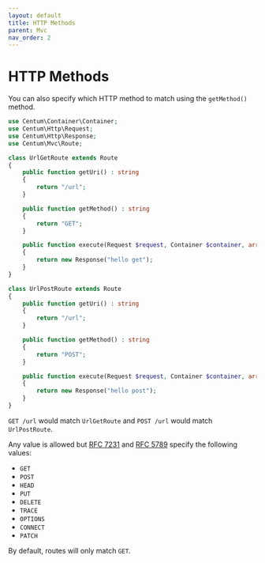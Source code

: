 ```yaml
---
layout: default
title: HTTP Methods
parent: Mvc
nav_order: 2
---
```




# HTTP Methods

You can also specify which HTTP method to match using the `getMethod()` method.

```php
use Centum\Container\Container;
use Centum\Http\Request;
use Centum\Http\Response;
use Centum\Mvc\Route;

class UrlGetRoute extends Route
{
    public function getUri() : string
    {
        return "/url";
    }

    public function getMethod() : string
    {
        return "GET";
    }

    public function execute(Request $request, Container $container, array $params = []) : Response
    {
        return new Response("hello get");
    }
}

class UrlPostRoute extends Route
{
    public function getUri() : string
    {
        return "/url";
    }

    public function getMethod() : string
    {
        return "POST";
    }

    public function execute(Request $request, Container $container, array $params = []) : Response
    {
        return new Response("hello post");
    }
}
```

`GET /url` would match `UrlGetRoute` and `POST /url` would match `UrlPostRoute`.

Any value is allowed but [RFC 7231](https://tools.ietf.org/html/rfc7231#section-4) and [RFC 5789](https://tools.ietf.org/html/rfc5789#section-2) specify the following values:

* `GET`
* `POST`
* `HEAD`
* `PUT`
* `DELETE`
* `TRACE`
* `OPTIONS`
* `CONNECT`
* `PATCH`

By default, routes will only match `GET`.
